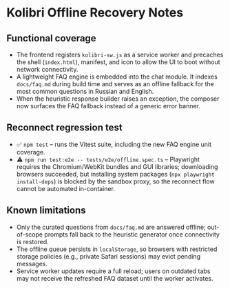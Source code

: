 # Kolibri Offline Recovery Notes

## Functional coverage
- The frontend registers `kolibri-sw.js` as a service worker and precaches the shell (`index.html`), manifest, and icon to allow the UI to boot without network connectivity.
- A lightweight FAQ engine is embedded into the chat module. It indexes `docs/faq.md` during build time and serves as an offline fallback for the most common questions in Russian and English.
- When the heuristic response builder raises an exception, the composer now surfaces the FAQ fallback instead of a generic error banner.

## Reconnect regression test
- ✅ `npm test` – runs the Vitest suite, including the new FAQ engine unit coverage.
- ⚠️ `npm run test:e2e -- tests/e2e/offline.spec.ts` – Playwright requires the Chromium/WebKit bundles and GUI libraries; downloading browsers succeeded, but installing system packages (`npx playwright install-deps`) is blocked by the sandbox proxy, so the reconnect flow cannot be automated in-container.

## Known limitations
- Only the curated questions from `docs/faq.md` are answered offline; out-of-scope prompts fall back to the heuristic generator once connectivity is restored.
- The offline queue persists in `localStorage`, so browsers with restricted storage policies (e.g., private Safari sessions) may evict pending messages.
- Service worker updates require a full reload; users on outdated tabs may not receive the refreshed FAQ dataset until the worker activates.
